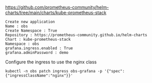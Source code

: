 
https://github.com/prometheus-community/helm-charts/tree/main/charts/kube-prometheus-stack
```
Create new application
Name : obs
Create Namespace : True
Repository : https://prometheus-community.github.io/helm-charts
Chart : kube-prometheus-stack
Namespace : obs
grafana.ingress.enabled : True
grafana.adminPassword : demo
```

Configure the ingress to use the nginx class
```
kubectl -n obs patch ingress obs-grafana -p '{"spec":{"ingressClassName":"nginx"}}'
```
